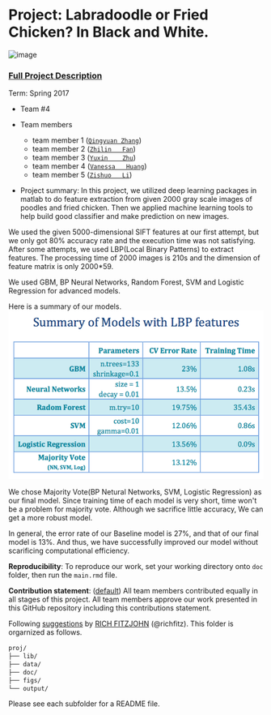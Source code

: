 # Project: Labradoodle or Fried Chicken? In Black and White. 
![image](figs/poodleKFC.jpg)

### [Full Project Description](doc/project3_desc.html)

Term: Spring 2017

+ Team #4
+ Team members
	+ team member 1 ([`Qingyuan Zhang`](https://github.com/amandazhang))
	+ team member 2 ([`Zhilin   Fan`](https://github.com/zf2169))
	+ team member 3 ([`Yuxin    Zhu`](https://github.com/yz2986))
	+ team member 4 ([`Vanessa   Huang`](https://github.com/yhuang2017))
	+ team member 5 ([`Zishuo   Li`](https://github.com/ZishuoLi))

+ Project summary: In this project, we utilized deep learning packages in matlab to do feature extraction from given 2000 gray scale images of poodles and fried chicken. 
Then we applied machine learning tools to help build good classifier and make prediction on new images. 

We used the given 5000-dimensional SIFT features at our first attempt, but we only got 80% accuracy rate and the execution time was not satisfying. After some attempts, we used LBP(Local Binary Patterns) to extract features. The processing time of 2000 images is 210s and the dimension of feature matrix is only 2000*59. 

We used GBM, BP Neural Networks, Random Forest, SVM and Logistic Regression for advanced models. 

Here is a summary of our models. 
![image](figs/summary.png)

We chose Majority Vote(BP Netural Networks, SVM, Logistic Regression) as our final model. Since training time of each model is very short, time won't be a problem for majority vote. Although we sacrifice little accuracy, We can get a more robust model.

In general, the error rate of our Baseline model is 27%, and that of our final model is 13%. And thus, we have successfully improved our model without scarificing computational efficiency. 

**Reproducibility**: To reproduce our work, set your working directory onto `doc` folder, then run the `main.rmd` file.

**Contribution statement**: ([default](doc/a_note_on_contributions.md)) All team members contributed equally in all stages of this project. All team members approve our work presented in this GitHub repository including this contributions statement. 

Following [suggestions](http://nicercode.github.io/blog/2013-04-05-projects/) by [RICH FITZJOHN](http://nicercode.github.io/about/#Team) (@richfitz). This folder is orgarnized as follows.

```
proj/
├── lib/
├── data/
├── doc/
├── figs/
└── output/
```

Please see each subfolder for a README file.
